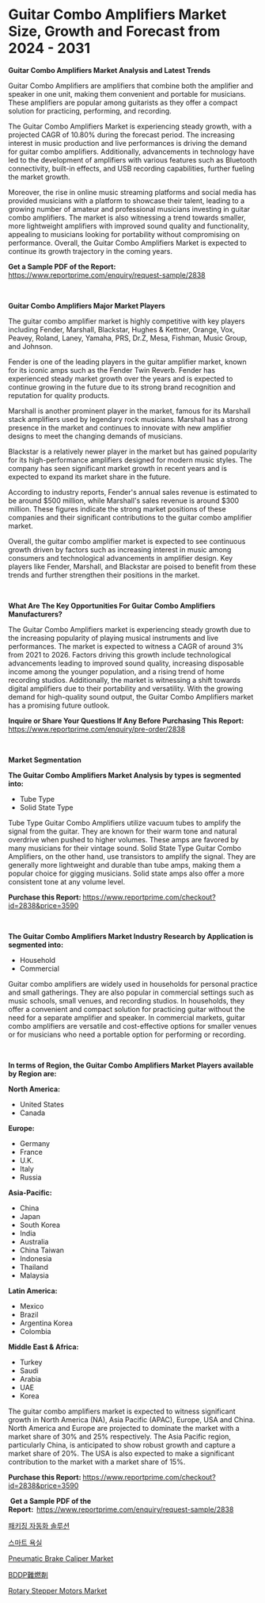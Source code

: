 <p><h1>Guitar Combo Amplifiers Market Size, Growth and Forecast from 2024 - 2031</h1></p><p><strong>Guitar Combo Amplifiers Market Analysis and Latest Trends</strong></p>
<p><p>Guitar Combo Amplifiers are amplifiers that combine both the amplifier and speaker in one unit, making them convenient and portable for musicians. These amplifiers are popular among guitarists as they offer a compact solution for practicing, performing, and recording.</p><p>The Guitar Combo Amplifiers Market is experiencing steady growth, with a projected CAGR of 10.80% during the forecast period. The increasing interest in music production and live performances is driving the demand for guitar combo amplifiers. Additionally, advancements in technology have led to the development of amplifiers with various features such as Bluetooth connectivity, built-in effects, and USB recording capabilities, further fueling the market growth.</p><p>Moreover, the rise in online music streaming platforms and social media has provided musicians with a platform to showcase their talent, leading to a growing number of amateur and professional musicians investing in guitar combo amplifiers. The market is also witnessing a trend towards smaller, more lightweight amplifiers with improved sound quality and functionality, appealing to musicians looking for portability without compromising on performance. Overall, the Guitar Combo Amplifiers Market is expected to continue its growth trajectory in the coming years.</p></p>
<p><strong>Get a Sample PDF of the Report:&nbsp;</strong> <a href="https://www.reportprime.com/enquiry/request-sample/2838">https://www.reportprime.com/enquiry/request-sample/2838</a></p>
<p>&nbsp;</p>
<p><strong>Guitar Combo Amplifiers Major Market Players</strong></p>
<p><p>The guitar combo amplifier market is highly competitive with key players including Fender, Marshall, Blackstar, Hughes & Kettner, Orange, Vox, Peavey, Roland, Laney, Yamaha, PRS, Dr.Z, Mesa, Fishman, Music Group, and Johnson.</p><p>Fender is one of the leading players in the guitar amplifier market, known for its iconic amps such as the Fender Twin Reverb. Fender has experienced steady market growth over the years and is expected to continue growing in the future due to its strong brand recognition and reputation for quality products.</p><p>Marshall is another prominent player in the market, famous for its Marshall stack amplifiers used by legendary rock musicians. Marshall has a strong presence in the market and continues to innovate with new amplifier designs to meet the changing demands of musicians.</p><p>Blackstar is a relatively newer player in the market but has gained popularity for its high-performance amplifiers designed for modern music styles. The company has seen significant market growth in recent years and is expected to expand its market share in the future.</p><p>According to industry reports, Fender's annual sales revenue is estimated to be around $500 million, while Marshall's sales revenue is around $300 million. These figures indicate the strong market positions of these companies and their significant contributions to the guitar combo amplifier market.</p><p>Overall, the guitar combo amplifier market is expected to see continuous growth driven by factors such as increasing interest in music among consumers and technological advancements in amplifier design. Key players like Fender, Marshall, and Blackstar are poised to benefit from these trends and further strengthen their positions in the market.</p></p>
<p>&nbsp;</p>
<p><strong>What Are The Key Opportunities For Guitar Combo Amplifiers Manufacturers?</strong></p>
<p><p>The Guitar Combo Amplifiers market is experiencing steady growth due to the increasing popularity of playing musical instruments and live performances. The market is expected to witness a CAGR of around 3% from 2021 to 2026. Factors driving this growth include technological advancements leading to improved sound quality, increasing disposable income among the younger population, and a rising trend of home recording studios. Additionally, the market is witnessing a shift towards digital amplifiers due to their portability and versatility. With the growing demand for high-quality sound output, the Guitar Combo Amplifiers market has a promising future outlook.</p></p>
<p><strong>Inquire or Share Your Questions If Any Before Purchasing This Report:</strong> <a href="https://www.reportprime.com/enquiry/pre-order/2838">https://www.reportprime.com/enquiry/pre-order/2838</a></p>
<p>&nbsp;</p>
<p><strong>Market Segmentation</strong></p>
<p><strong>The Guitar Combo Amplifiers Market Analysis by types is segmented into:</strong></p>
<p><ul><li>Tube Type</li><li>Solid State Type</li></ul></p>
<p><p>Tube Type Guitar Combo Amplifiers utilize vacuum tubes to amplify the signal from the guitar. They are known for their warm tone and natural overdrive when pushed to higher volumes. These amps are favored by many musicians for their vintage sound. Solid State Type Guitar Combo Amplifiers, on the other hand, use transistors to amplify the signal. They are generally more lightweight and durable than tube amps, making them a popular choice for gigging musicians. Solid state amps also offer a more consistent tone at any volume level.</p></p>
<p><strong>Purchase this Report:&nbsp;</strong><a href="https://www.reportprime.com/checkout?id=2838&price=3590">https://www.reportprime.com/checkout?id=2838&price=3590</a></p>
<p>&nbsp;</p>
<p><strong>The Guitar Combo Amplifiers Market Industry Research by Application is segmented into:</strong></p>
<p><ul><li>Household</li><li>Commercial</li></ul></p>
<p><p>Guitar combo amplifiers are widely used in households for personal practice and small gatherings. They are also popular in commercial settings such as music schools, small venues, and recording studios. In households, they offer a convenient and compact solution for practicing guitar without the need for a separate amplifier and speaker. In commercial markets, guitar combo amplifiers are versatile and cost-effective options for smaller venues or for musicians who need a portable option for performing or recording.</p></p>
<p>&nbsp;</p>
<p><strong>In terms of Region, the Guitar Combo Amplifiers Market Players available by Region are:</strong></p>
<p>
    <p> <strong> North America: </strong>
        <ul>
            <li>United States</li>
            <li>Canada</li>
        </ul>
        </p> 
    <p> <strong> Europe: </strong>
        <ul>
            <li>Germany</li>
            <li>France</li>
            <li>U.K.</li>
            <li>Italy</li>
            <li>Russia</li>
        </ul>
        </p> 
    <p> <strong> Asia-Pacific: </strong>
        <ul>
            <li>China</li>
            <li>Japan</li>
            <li>South Korea</li>
            <li>India</li>
            <li>Australia</li>
            <li>China Taiwan</li>
            <li>Indonesia</li>
            <li>Thailand</li>
            <li>Malaysia</li>
        </ul>
        </p> 
    <p> <strong> Latin America: </strong>
        <ul>
            <li>Mexico</li>
            <li>Brazil</li>
            <li>Argentina Korea</li>
            <li>Colombia</li>
        </ul>
        </p> 
    <p> <strong> Middle East & Africa: </strong>
        <ul>
            <li>Turkey</li>
            <li>Saudi</li>
            <li>Arabia</li>
            <li>UAE</li>
            <li>Korea</li>
        </ul>
    </p>
    </p>
<p><p>The guitar combo amplifiers market is expected to witness significant growth in North America (NA), Asia Pacific (APAC), Europe, USA and China. North America and Europe are projected to dominate the market with a market share of 30% and 25% respectively. The Asia Pacific region, particularly China, is anticipated to show robust growth and capture a market share of 20%. The USA is also expected to make a significant contribution to the market with a market share of 15%.</p></p>
<p><strong>Purchase this Report: </strong><a href="https://www.reportprime.com/checkout?id=2838&price=3590">https://www.reportprime.com/checkout?id=2838&price=3590</a></p>
<p>&nbsp;<strong>Get a Sample PDF of the Report:&nbsp;&nbsp;</strong><a href="https://www.reportprime.com/enquiry/request-sample/2838">https://www.reportprime.com/enquiry/request-sample/2838</a></p>
<p><strong></strong></p>
<p><p><a href="https://github.com/AlbertotDouglas44367/Market-Research-Report-List-1/blob/main/688966811676.md">패키징 자동화 솔루션</a></p><p><a href="https://github.com/qpfbabw35734906/Market-Research-Report-List-1/blob/main/179264111675.md">스마트 욕실</a></p><p><a href="https://issuu.com/reportprime-2/docs/pneumatic-brake-caliper-market-size-2030.pptx">Pneumatic Brake Caliper Market</a></p><p><a href="https://github.com/vlcostes/Market-Research-Report-List-1/blob/main/911239512468.md">BDDP難燃剤</a></p><p><a href="https://github.com/brentleyjimmiealvaradoz4l1rea/Market-Research-Report-List-1/blob/main/rotary-stepper-motors-market.md">Rotary Stepper Motors Market</a></p></p>